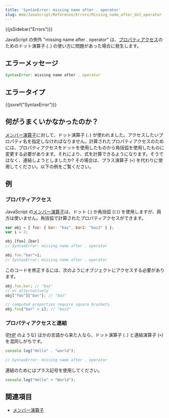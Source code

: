 ```yaml
---
title: 'SyntaxError: missing name after . operator'
slug: Web/JavaScript/Reference/Errors/Missing_name_after_dot_operator
---
```

{{jsSidebar("Errors")}}

JavaScript の例外 "missing name after . operator" は、[プロパティアクセス](/ja/docs/Web/JavaScript/Reference/Operators/Property_Accessors)のためのドット演算子 (`.`) の使い方に問題があった場合に発生します。

## エラーメッセージ

```js
SyntaxError: missing name after . operator
```

## エラータイプ

{{jsxref("SyntaxError")}}

## 何がうまくいかなかったのか？

[メンバー演算子](/ja/docs/Web/JavaScript/Reference/Operators/Property_Accessors)に対して、ドット演算子 (`.`) が使われました。アクセスしたいプロパティ名を指定しなければなりません。計算されたプロパティアクセスのためには、プロパティアクセスをドットを使用したものから角括弧を使用したものに変更する必要があります。それにより、式を計算できるようになります。そうではなく、連結しようとしましたか? その場合は、プラス演算子 (`+`) を代わりに使用してください。以下の例をご覧ください。

## 例

### プロパティアクセス

JavaScript の[メンバー演算子](/ja/docs/Web/JavaScript/Reference/Operators/Property_Accessors)は、ドット (.) か角括弧 (`[]`) を使用しますが、両方は使いません。角括弧で計算されたプロパティアクセスができます。

```js example-bad
var obj = { foo: { bar: "baz", bar2: "baz2" } };
var i = 2;

obj.[foo].[bar]
// SyntaxError: missing name after . operator

obj.foo."bar"+i;
// SyntaxError: missing name after . operator
```

このコードを修正するには、次のようにオブジェクトにアクセスする必要があります。

```js example-good
obj.foo.bar; // "baz"
// or alternatively
obj["foo"]["bar"]; // "baz"

// computed properties require square brackets
obj.foo["bar" + i]; // "baz2"
```

### プロパティアクセスと連結

([PHP](/ja/docs/Glossary/PHP) のような) ほかの言語から来た人なら、ドット演算子 (`.`) と連結演算子 (`+`) を混同しがちです。

```js example-bad
console.log("Hello" . "world");

// SyntaxError: missing name after . operator
```

連結のためにはプラス記号を使用してください。

```js example-good
console.log("Hello" + "World");
```

## 関連項目

- [メンバー演算子](/ja/docs/Web/JavaScript/Reference/Operators/Property_Accessors)
